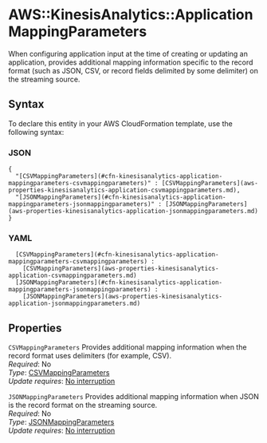 # AWS::KinesisAnalytics::Application MappingParameters<a name="aws-properties-kinesisanalytics-application-mappingparameters"></a>

When configuring application input at the time of creating or updating an application, provides additional mapping information specific to the record format \(such as JSON, CSV, or record fields delimited by some delimiter\) on the streaming source\.

## Syntax<a name="aws-properties-kinesisanalytics-application-mappingparameters-syntax"></a>

To declare this entity in your AWS CloudFormation template, use the following syntax:

### JSON<a name="aws-properties-kinesisanalytics-application-mappingparameters-syntax.json"></a>

```
{
  "[CSVMappingParameters](#cfn-kinesisanalytics-application-mappingparameters-csvmappingparameters)" : [CSVMappingParameters](aws-properties-kinesisanalytics-application-csvmappingparameters.md),
  "[JSONMappingParameters](#cfn-kinesisanalytics-application-mappingparameters-jsonmappingparameters)" : [JSONMappingParameters](aws-properties-kinesisanalytics-application-jsonmappingparameters.md)
}
```

### YAML<a name="aws-properties-kinesisanalytics-application-mappingparameters-syntax.yaml"></a>

```
﻿  [CSVMappingParameters](#cfn-kinesisanalytics-application-mappingparameters-csvmappingparameters) : 
    [CSVMappingParameters](aws-properties-kinesisanalytics-application-csvmappingparameters.md)
﻿  [JSONMappingParameters](#cfn-kinesisanalytics-application-mappingparameters-jsonmappingparameters) : 
    [JSONMappingParameters](aws-properties-kinesisanalytics-application-jsonmappingparameters.md)
```

## Properties<a name="aws-properties-kinesisanalytics-application-mappingparameters-properties"></a>

`CSVMappingParameters`  <a name="cfn-kinesisanalytics-application-mappingparameters-csvmappingparameters"></a>
Provides additional mapping information when the record format uses delimiters \(for example, CSV\)\.  
*Required*: No  
*Type*: [CSVMappingParameters](aws-properties-kinesisanalytics-application-csvmappingparameters.md)  
*Update requires*: [No interruption](https://docs.aws.amazon.com/AWSCloudFormation/latest/UserGuide/using-cfn-updating-stacks-update-behaviors.html#update-no-interrupt)

`JSONMappingParameters`  <a name="cfn-kinesisanalytics-application-mappingparameters-jsonmappingparameters"></a>
Provides additional mapping information when JSON is the record format on the streaming source\.  
*Required*: No  
*Type*: [JSONMappingParameters](aws-properties-kinesisanalytics-application-jsonmappingparameters.md)  
*Update requires*: [No interruption](https://docs.aws.amazon.com/AWSCloudFormation/latest/UserGuide/using-cfn-updating-stacks-update-behaviors.html#update-no-interrupt)